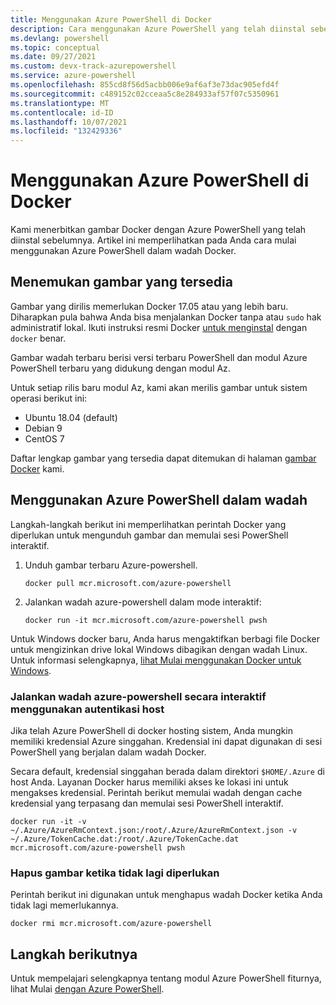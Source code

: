 ```yaml
---
title: Menggunakan Azure PowerShell di Docker
description: Cara menggunakan Azure PowerShell yang telah diinstal sebelumnya dalam gambar Docker.
ms.devlang: powershell
ms.topic: conceptual
ms.date: 09/27/2021
ms.custom: devx-track-azurepowershell
ms.service: azure-powershell
ms.openlocfilehash: 855cd8f56d5acbb006e9af6af3e73dac905efd4f
ms.sourcegitcommit: c489152c02cceaa5c8e284933af57f07c5350961
ms.translationtype: MT
ms.contentlocale: id-ID
ms.lasthandoff: 10/07/2021
ms.locfileid: "132429336"
---
```

# <a name="using-azure-powershell-in-docker"></a>Menggunakan Azure PowerShell di Docker

Kami menerbitkan gambar Docker dengan Azure PowerShell yang telah diinstal sebelumnya. Artikel ini memperlihatkan pada Anda cara mulai menggunakan Azure PowerShell dalam wadah Docker.

## <a name="finding-available-images"></a>Menemukan gambar yang tersedia

Gambar yang dirilis memerlukan Docker 17.05 atau yang lebih baru. Diharapkan pula bahwa Anda bisa menjalankan Docker tanpa atau `sudo` hak administratif lokal. Ikuti instruksi resmi Docker [untuk menginstal][install] dengan `docker` benar.

Gambar wadah terbaru berisi versi terbaru PowerShell dan modul Azure PowerShell terbaru yang didukung dengan modul Az.

Untuk setiap rilis baru modul Az, kami akan merilis gambar untuk sistem operasi berikut ini:

- Ubuntu 18.04 (default)
- Debian 9
- CentOS 7

Daftar lengkap gambar yang tersedia dapat ditemukan di halaman [gambar Docker][az image] kami.

## <a name="using-azure-powershell-in-a-container"></a>Menggunakan Azure PowerShell dalam wadah

Langkah-langkah berikut ini memperlihatkan perintah Docker yang diperlukan untuk mengunduh gambar dan memulai sesi PowerShell interaktif.

1. Unduh gambar terbaru Azure-powershell.

   ```console
   docker pull mcr.microsoft.com/azure-powershell
   ```

1. Jalankan wadah azure-powershell dalam mode interaktif:

   ```console
   docker run -it mcr.microsoft.com/azure-powershell pwsh
   ```

Untuk Windows docker baru, Anda harus mengaktifkan berbagi file Docker untuk mengizinkan drive lokal Windows dibagikan dengan wadah Linux. Untuk informasi selengkapnya, [lihat Mulai menggunakan Docker untuk Windows][file-sharing].

### <a name="run-the-azure-powershell-container-interactively-using-host-authentication"></a>Jalankan wadah azure-powershell secara interaktif menggunakan autentikasi host

Jika telah Azure PowerShell di docker hosting sistem, Anda mungkin memiliki kredensial Azure singgahan. Kredensial ini dapat digunakan di sesi PowerShell yang berjalan dalam wadah Docker.

Secara default, kredensial singgahan berada dalam direktori `$HOME/.Azure` di host Anda. Layanan Docker harus memiliki akses ke lokasi ini untuk mengakses kredensial. Perintah berikut memulai wadah dengan cache kredensial yang terpasang dan memulai sesi PowerShell interaktif.

```console
docker run -it -v ~/.Azure/AzureRmContext.json:/root/.Azure/AzureRmContext.json -v ~/.Azure/TokenCache.dat:/root/.Azure/TokenCache.dat mcr.microsoft.com/azure-powershell pwsh
```

### <a name="remove-the-image-when-no-longer-needed"></a>Hapus gambar ketika tidak lagi diperlukan

Perintah berikut ini digunakan untuk menghapus wadah Docker ketika Anda tidak lagi memerlukannya.

```console
docker rmi mcr.microsoft.com/azure-powershell
```

## <a name="next-steps"></a>Langkah berikutnya

Untuk mempelajari selengkapnya tentang modul Azure PowerShell fiturnya, lihat Mulai [dengan Azure PowerShell](get-started-azureps.md).

<!-- link references -->
[install]: https://docs.docker.com/engine/installation/
[powershell image]: https://hub.docker.com/_/microsoft-powershell
[az image]: https://hub.docker.com/_/microsoft-azure-powershell
[file-sharing]: https://docs.docker.com/docker-for-windows/#file-sharing
